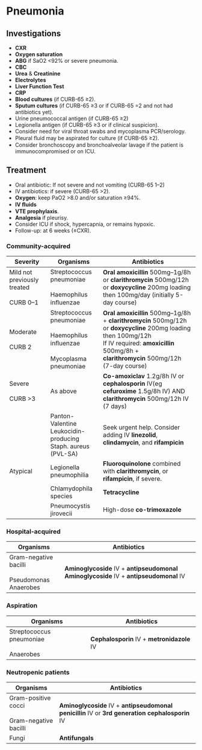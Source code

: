 
# Pneumonia

## Investigations

- **CXR**
- **Oxygen saturation** 
- **ABG** if SaO2 <92% or severe pneumonia.
- **CBC**
- **Urea** & **Creatinine**
- **Electrolytes**
- **Liver Function Test**
- **CRP**
- **Blood cultures** (if CURB-65 ≥2).
- **Sputum cultures** (if CURB-65 ≥3 or if CURB-65 =2 and not had antibiotics yet).
- Urine pneumococcal antigen (if CURB-65 ≥2)
- Legionella antigen (if CURB-65 ≥3 or if clinical suspicion).
- Consider need for viral throat swabs and mycoplasma PCR/serology.
- Pleural ﬂuid may be aspirated for culture (if CURB-65 ≥2).
- Consider bronchoscopy and bronchoalveolar lavage if the patient is immunocompromised or on ICU.

## Treatment

- Oral antibiotic: If not severe and not vomiting (CURB-65 1–2)
-  IV antibiotics: if severe (CURB-65 >2).
- **Oxygen**: keep PaO2 >8.0 and/or saturation ≥94%.
- **IV ﬂuids**
- **VTE prophylaxis**.
- **Analgesia** if pleurisy.
- Consider ICU if shock, hypercapnia, or remains hypoxic.
- Follow-up: at 6 weeks (±CXR).

### Community-acquired

| Severity                                    | Organisms                                                                          | Antibiotics                                                                                                                                                                                                  |
| ------------------------------------------- | ---------------------------------------------------------------------------------- | ------------------------------------------------------------------------------------------------------------------------------------------------------------------------------------------------------------ |
| Mild not previously treated<br><br>CURB 0–1 | Streptococcus pneumoniae<br><br>Haemophilus inﬂuenzae                              | **Oral amoxicillin** 500mg–1g/8h or **clarithromycin** 500mg/12h or **doxycycline** 200mg loading then 100mg/day (initially 5-day course)                                                                    |
| Moderate<br><br>CURB 2                      | Streptococcus pneumoniae<br><br>Haemophilus inﬂuenzae<br><br>Mycoplasma pneumoniae | **Oral amoxicillin** 500mg–1g/8h + **clarithromycin** 500mg/12h or **doxycycline** 200mg loading then 100mg/12h<br>If IV required: **amoxicillin** 500mg/8h +<br>**clarithromycin** 500mg/12h (7-day course) |
| Severe<br><br>CURB >3                       | As above                                                                           | **Co-amoxiclav** 1.2g/8h IV or **cephalosporin** IV(eg **cefuroxime** 1.5g/8h IV) AND **clarithromycin** 500mg/12h IV (7 days)                                                                               |
|                                             | Panton-Valentine<br>Leukocidin-producing<br>Staph. aureus (PVL-SA)                 | Seek urgent help. Consider adding IV **linezolid**, **clindamycin**, and **rifampicin**                                                                                                                      |
| Atypical                                    | Legionella pneumophilia                                                            | **Fluoroquinolone** combined with **clarithromycin**, or **rifampicin**, if severe.                                                                                                                          |
|                                             | Chlamydophila species                                                              | **Tetracycline**                                                                                                                                                                                             |
|                                             | Pneumocystis jirovecii                                                             | High-dose **co-trimoxazole**                                                                                                                                                                                 |

### Hospital-acquired

| Organisms                                             | Antibiotics                                                                            |
| ----------------------------------------------------- | -------------------------------------------------------------------------------------- |
| Gram-negative bacilli<br><br>Pseudomonas<br>Anaerobes | **Aminoglycoside** IV + **antipseudomonal Aminoglycoside** IV + **antipseudomonal** IV |

### Aspiration

| Organisms                                 | Antibiotics                                 |
| ----------------------------------------- | ------------------------------------------- |
| Streptococcus pneumoniae<br><br>Anaerobes | **Cephalosporin** IV + **metronidazole** IV |

### Neutropenic patients


| Organisms                                        | Antibiotics                                                                                      |
| ------------------------------------------------ | ------------------------------------------------------------------------------------------------ |
| Gram-positive cocci<br><br>Gram-negative bacilli | **Aminoglycoside** IV + **antipseudomonal penicillin** IV or **3rd generation cephalosporin** IV |
| Fungi                                            | **Antifungals**                                                                                  |
